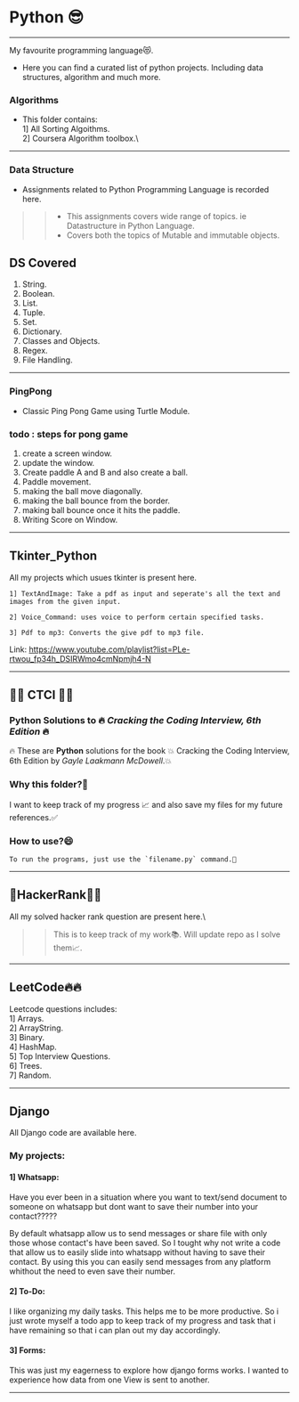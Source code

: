 # Python 😎
-----------------------------------------------------------------------------------------------------------------------
My favourite programming language😻.

  * Here you can find a curated list of python projects. Including data structures, algorithm and much more.

### Algorithms

* This folder contains:\
1] All Sorting Algoithms. \
2] Coursera Algorithm toolbox.\
-----------------------------------------------------------------------------------------------------------------------

### Data Structure

* Assignments related to Python Programming Language is recorded here.
>>  * This assignments covers wide range of topics. ie Datastructure in Python Language.  
>>  * Covers both the topics of Mutable and immutable objects.

## DS Covered
 1. String.  
 2. Boolean.  
 3. List.  
 4. Tuple.   
 5. Set.  
 6. Dictionary.  
 7. Classes and Objects.  
 8. Regex.   
 9. File Handling.
 
-----------------------------------------------------------------------------------------------------------------------

### PingPong

* Classic Ping Pong Game using Turtle Module.

### todo : steps for pong game
 1. create a screen window.
 2. update the window.
 3. Create paddle A and B and also create a ball.
 4. Paddle movement.
 5. making the ball move diagonally.
 6. making the ball bounce from the border.
 7. making ball bounce once it hits the paddle.
 8. Writing Score on Window.
 
 -----------------------------------------------------------------------------------------------------------------------
 
## Tkinter_Python

All my projects which usues tkinter is present here.

    1] TextAndImage: Take a pdf as input and seperate's all the text and images from the given input.
    
    2] Voice_Command: uses voice to perform certain specified tasks.
    
    3] Pdf to mp3: Converts the give pdf to mp3 file.


Link: https://www.youtube.com/playlist?list=PLe-rtwou_fp34h_DSIRWmo4cmNpmjh4-N

-----------------------------------------------------------------------------------------------------------------------

## 🚀🚀 CTCI 🚀🚀
### Python Solutions to 🔥 *Cracking the Coding Interview, 6th Edition* 🔥

🔥 These are **Python** solutions for the book 💥 Cracking the Coding Interview, 6th Edition by *Gayle Laakmann McDowell*.💥


### Why this folder?🤔
I want to keep track of my progress 📈 and also save my files for my future references.✅

### How to use?😄
    To run the programs, just use the `filename.py` command.🤝
    
-----------------------------------------------------------------------------------------------------------------------

## 🚀HackerRank🚀🚀

All my solved hacker rank question are present here.\
>> This is to keep track of my work📚. Will update repo as I solve them📈.

-----------------------------------------------------------------------------------------------------------------------

## LeetCode🔥🔥

Leetcode questions includes:\
1] Arrays.\
2] ArrayString.\
3] Binary.\
4] HashMap.\
5] Top Interview Questions.\
6] Trees.\
7] Random.

-----------------------------------------------------------------------------------------------------------------------

## Django
All Django code are available here.

### My projects:

#### 1] Whatsapp:

  Have you ever been in a situation where you want to text/send document to someone on whatsapp but dont want to save their number into your contact?????

  By default whatsapp allow us to send messages or share file with only those whose contact's have been saved. 
  So I tought why not write a code that allow us to easily slide into whatsapp without having to save their contact.
  By using this you can easily send messages from any platform whithout the need to even save their number.

#### 2] To-Do:

  I like organizing my daily tasks. This helps me to be more productive. 
  So i just wrote myself a todo app to keep track of my progress and task that i have remaining so that i can plan out my day accordingly.

#### 3] Forms:

  This was just my eagerness to explore how django forms works. 
  I wanted to experience how data from one View is sent to another.
  
  -----------------------------------------------------------------------------------------------------------------------
